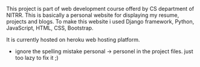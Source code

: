 This project is part of web development course offerd by CS department of NITRR.
This is basically a personal website for displaying my resume, projects and blogs.
To make this website i used Django framework, Python, JavaScript, HTML, CSS, Bootstrap.

It is currently hosted on heroku web hosting platform.

* ignore the spelling mistake personal -> personel in the project files. just too lazy to fix it ;)
